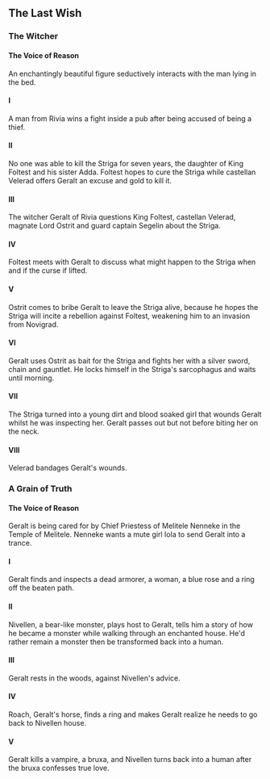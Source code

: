 ## The Last Wish

### The Witcher

#### The Voice of Reason

An enchantingly beautiful figure seductively interacts with the man lying in the bed.

#### I

A man from Rivia wins a fight inside a pub after being accused of being a thief.

#### II

No one was able to kill the Striga for seven years, the daughter of King Foltest and his sister Adda. Foltest hopes to cure the Striga while castellan Velerad offers Geralt an excuse and gold to kill it.

#### III

The witcher Geralt of Rivia questions King Foltest, castellan Velerad, magnate Lord Ostrit and guard captain Segelin about the Striga.

#### IV

Foltest meets with Geralt to discuss what might happen to the Striga when and if the curse if lifted.  

#### V

Ostrit comes to bribe Geralt to leave the Striga alive, because he hopes the Striga will incite a rebellion against Foltest, weakening him to an invasion from Novigrad.

#### VI

Geralt uses Ostrit as bait for the Striga and fights her with a silver sword, chain and gauntlet. He locks himself in the Striga's sarcophagus and waits until morning.

#### VII

The Striga turned into a young dirt and blood soaked girl that wounds Geralt whilst he was inspecting her. Geralt passes out but not before biting her on the neck.  

#### VIII

Velerad bandages Geralt's wounds.

### A Grain of Truth

#### The Voice of Reason

Geralt is being cared for by Chief Priestess of Melitele Nenneke in the Temple of Melitele. Nenneke wants a mute girl Iola to send Geralt into a trance.

#### I

Geralt finds and inspects a dead armorer, a woman, a blue rose and a ring off the beaten path.

#### II

Nivellen, a bear-like monster, plays host to Geralt, tells him a story of how he became a monster while walking through an enchanted house. He'd rather remain a monster then be transformed back into a human.

#### III

Geralt rests in the woods, against Nivellen's advice.

#### IV

Roach, Geralt's horse, finds a ring and makes Geralt realize he needs to go back to Nivellen house.

#### V

Geralt kills a vampire, a bruxa, and Nivellen turns back into a human after the bruxa confesses true love.
